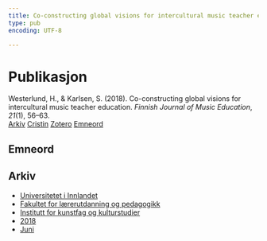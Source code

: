 ```yaml
---
title: Co-constructing global visions for intercultural music teacher education
type: pub
encoding: UTF-8

---
```

<h1>Publikasjon</h1>
<article id="csl-bib-container-RFCIPEN6" class="csl-bib-container">
  <div class="csl-bib-body"> <div class="csl-entry">Westerlund, H., &#38; Karlsen, S. (2018). Co-constructing global visions for intercultural music teacher education. <i>Finnish Journal of Music Education</i>, <i>21</i>(1), 56–63.</div> </div>
  <div class="csl-bib-buttons">
    <a href="#taxonomy-article-RFCIPEN6" alt="archive" class="csl-bib-button">Arkiv</a>
    <a href="https://app.cristin.no/results/show.jsf?id=1592089" alt="Cristin" class="csl-bib-button">Cristin</a>
    <a href="http://zotero.org/groups/5881554/items/RFCIPEN6" alt="Zotero" class="csl-bib-button">Zotero</a>
    <a href="#keywords-article-RFCIPEN6" alt="keywords" class="csl-bib-button">Emneord</a>
  </div>
  <div id="csl-bib-meta-container-RFCIPEN6"></div>
</article>
<div id="csl-bib-meta-RFCIPEN6" class="csl-bib-meta">
  <article id="keywords-article-RFCIPEN6" class="keywords-article">
    <h1>Emneord</h1>
    
  </article>
  <article id="taxonomy-article-RFCIPEN6" class="taxonomy-article">
    <h1>Arkiv</h1>
    <ul>
      <li><a href="{{< params subfolder >}}nn/archive/?key=3DCRN523">Universitetet i Innlandet</a></li>
      <li><a href="{{< params subfolder >}}nn/archive/?key=WYNZA47F">Fakultet for lærerutdanning og pedagogikk</a></li>
      <li><a href="{{< params subfolder >}}nn/archive/?key=VBB2T4VJ">Institutt for kunstfag og kulturstudier</a></li>
      <li><a href="{{< params subfolder >}}nn/archive/?key=83ZSF7H3">2018</a></li>
      <li><a href="{{< params subfolder >}}nn/archive/?key=SNHIRTAX">Juni</a></li>
    </ul>
  </article>
</div>
